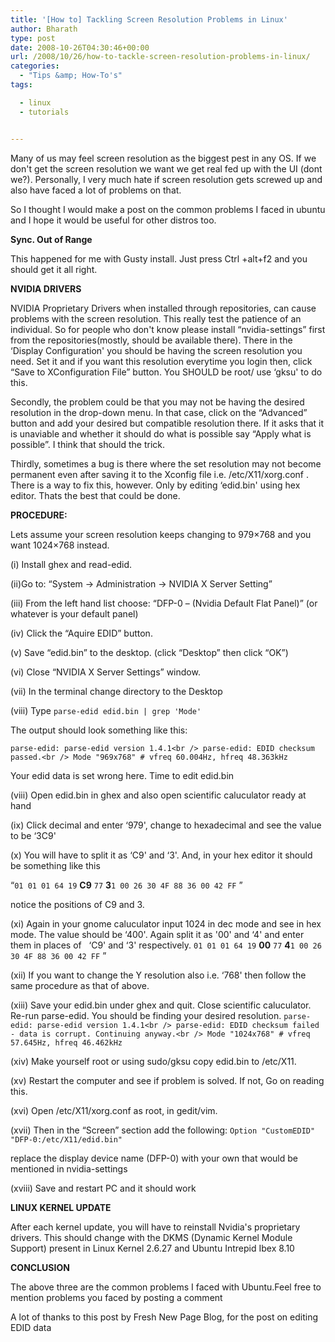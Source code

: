 ```yaml
---
title: '[How to] Tackling Screen Resolution Problems in Linux'
author: Bharath
type: post
date: 2008-10-26T04:30:46+00:00
url: /2008/10/26/how-to-tackle-screen-resolution-problems-in-linux/
categories:
  - "Tips &amp; How-To's"
tags:

  - linux
  - tutorials


---
```

Many of us may feel screen resolution as the biggest pest in any OS. If we don't get the screen resolution we want we get real fed up with the UI (dont we?). Personally, I very much hate if screen resolution gets screwed up and also have faced a lot of problems on that.

So I thought I would make a post on the common problems I faced in ubuntu and I hope it would be useful for other distros too.

<!--more-->

**Sync. Out of Range**

This happened for me with Gusty install. Just press Ctrl +alt+f2 and you should get it all right.

**NVIDIA DRIVERS**

NVIDIA Proprietary Drivers when installed through repositories, can cause problems with the screen resolution. This really test the patience of an individual. So for people who don't know please install &#8220;nvidia-settings&#8221; first from the repositories(mostly, should be available there). There in the &#8216;Display Configuration' you should be having the screen resolution you need. Set it and if you want this resolution everytime you login then, click &#8220;Save to XConfiguration File&#8221; button. You SHOULD be root/ use &#8216;gksu' to do this.

Secondly, the problem could be that you may not be having the desired resolution in the drop-down menu. In that case, click on the &#8220;Advanced&#8221; button and add your desired but compatible resolution there. If it asks that it is unaviable and whether it should do what is possible say &#8220;Apply what is possible&#8221;. I think that should the trick.

Thirdly, sometimes a bug is there where the set resolution may not become permanent even after saving it to the Xconfig file i.e. /etc/X11/xorg.conf . There is a way to fix this, however. Only by editing &#8216;edid.bin' using hex editor. Thats the best that could be done.

**PROCEDURE:**

Lets assume your screen resolution keeps changing to 979&#215;768 and you want 1024&#215;768 instead.

(i) Install ghex and read-edid.

(ii)Go to: “System -> Administration -> NVIDIA X Server Setting”

(iii) From the left hand list choose: “DFP-0 &#8211; (Nvidia Default Flat Panel)” (or whatever is your default panel)

(iv) Click the “Aquire EDID” button.

(v) Save “edid.bin” to the desktop. (click “Desktop” then click “OK”)

(vi) Close “NVIDIA X Server Settings” window.

(vii) In the terminal change directory to the Desktop

(viii) Type `parse-edid edid.bin | grep 'Mode'`

The output should look something like this:
  
`parse-edid: parse-edid version 1.4.1<br />
parse-edid: EDID checksum passed.<br />
Mode "969x768" # vfreq 60.004Hz, hfreq 48.363kHz`

Your edid data is set wrong here. Time to edit edid.bin

(viii) Open edid.bin in ghex and also open scientific caluculator ready at hand

(ix) Click decimal and enter &#8216;979', change to hexadecimal and see the value to be &#8216;3C9'

(x) You will have to split it as &#8216;C9' and &#8216;3'. And, in your hex editor it should be something like this

“`01 01 01 64 19` **C9** `77` **3**`1 00 26 30 4F 88 36 00 42 FF` ”

notice the positions of C9 and 3.

(xi) Again in your gnome caluculator input 1024 in dec mode and see in hex mode. The value should be &#8216;400'. Again split it as '00' and &#8216;4' and enter them in places of   &#8216;C9' and &#8216;3' respectively. `01 01 01 64 19` **00** `77` **4**`1 00 26 30 4F 88 36 00 42 FF` ”

(xii) If you want to change the Y resolution also i.e. &#8216;768' then follow the same procedure as that of above.

(xiii) Save your edid.bin under ghex and quit. Close scientific caluculator. Re-run parse-edid. You should be finding your desired resolution. `parse-edid: parse-edid version 1.4.1<br />
parse-edid: EDID checksum failed - data is corrupt. Continuing anyway.<br />
Mode "1024x768" # vfreq 57.645Hz, hfreq 46.462kHz`

(xiv) Make yourself root or using sudo/gksu copy edid.bin to /etc/X11.

(xv) Restart the computer and see if problem is solved. If not, Go on reading this.

(xvi) Open /etc/X11/xorg.conf as root, in gedit/vim.

(xvii) Then in the &#8220;Screen&#8221; section add the following: `Option "CustomEDID" "DFP-0:/etc/X11/edid.bin"`

replace the display device name (DFP-0) with your own that would be mentioned in nvidia-settings

(xviii) Save and restart PC and it should work

**LINUX KERNEL UPDATE**

After each kernel update, you will have to reinstall Nvidia's proprietary drivers. This should change with the DKMS (Dynamic Kernel Module Support) present in Linux Kernel 2.6.27 and Ubuntu Intrepid Ibex 8.10

**CONCLUSION**

The above three are the common problems I faced with Ubuntu.Feel free to mention problems you faced by posting a comment

A lot of thanks to this post by Fresh New Page Blog, for the post on editing EDID data
